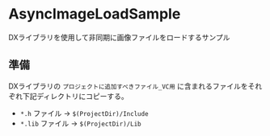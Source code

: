 AsyncImageLoadSample
====================

DXライブラリを使用して非同期に画像ファイルをロードするサンプル

## 準備

DXライブラリの `プロジェクトに追加すべきファイル_VC用` に含まれるファイルをそれぞれ下記ディレクトリにコピーする。

- `*.h` ファイル → `$(ProjectDir)/Include`
- `*.lib` ファイル → `$(ProjectDir)/Lib` 
